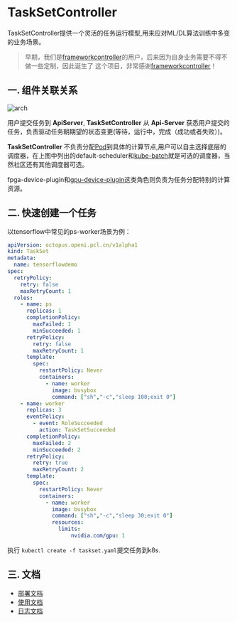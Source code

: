 # TaskSetController

TaskSetController提供一个灵活的任务运行模型,用来应对ML/DL算法训练中多变的业务场景。

>早期，我们是[frameworkcontroller](https://github.com/microsoft/frameworkcontroller)的用户，后来因为自身业务需要不得不做一些定制，因此诞生了
这个项目，非常感谢[frameworkcontroller](https://github.com/microsoft/frameworkcontroller)！

## 一. 组件关联关系

![arch](http://210.22.22.137:8081/octopus/taskset/raw/master/pkg/tasksetcontroller/docs/img/arch.jpg)

用户提交任务到 __ApiServer__, __TaskSetController__ 从 __Api-Server__ 获悉用户提交的任务，负责驱动任务朝期望的状态变更(等待，运行中，完成（成功或者失败）)。

__TaskSetController__ 不负责分配[Pod](https://kubernetes.io/zh/docs/concepts/workloads/pods/)到具体的计算节点,用户可以自主选择底层的调度器，在上图中列出的default-scheduler和[kube-batch](https://github.com/kubernetes-sigs/kube-batch)就是可选的调度器，当然社区还有其他调度器可选。

fpga-device-plugin和[gpu-device-plugin](https://github.com/NVIDIA/k8s-device-plugin)这类角色则负责为任务分配特别的计算资源。



## 二. 快速创建一个任务

以tensorflow中常见的ps-worker场景为例：

```yaml
apiVersion: octopus.openi.pcl.cn/v1alpha1
kind: TaskSet
metadata:
  name: tensorflowdemo
spec:
  retryPolicy:
    retry: false
    maxRetryCount: 1
  roles:
    - name: ps
      replicas: 1
      completionPolicy:
        maxFailed: 1
        minSucceeded: 1
      retryPolicy:
        retry: false
        maxRetryCount: 1
      template:
        spec:
          restartPolicy: Never
          containers:
            - name: worker
              image: busybox
              command: ["sh","-c","sleep 100;exit 0"]
    - name: worker
      replicas: 3
      eventPolicy: 
        - event: RoleSucceeded
          action: TaskSetSucceeded
      completionPolicy:
        maxFailed: 2
        minSucceeded: 2
      retryPolicy:
        retry: true
        maxRetryCount: 2
      template:
        spec:
          restartPolicy: Never
          containers:
            - name: worker
              image: busybox
              command: ["sh","-c","sleep 30;exit 0"]
              resources:
                limits:
                    nvidia.com/gpu: 1
```
执行 `kubectl create -f taskset.yaml`提交任务到k8s.


## 三. 文档

* [部署文档](./docs/HOW_TO.md)
* [使用文档](./docs/USER_MANUAL.md)
* [日志文档](./docs/LOG.md)




